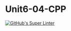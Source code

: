 # Unit6-04-CPP

[![GitHub's Super Linter](https://github.com/crestel-ong/Unit6-04-CPP//workflows/GitHub's%20Super%20Linter/badge.svg)](https://github.com/crestel-ong/Unit6-04-CPP//actions)
